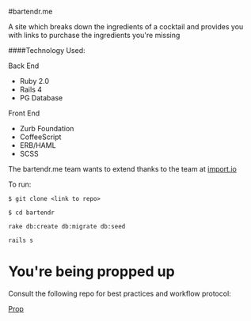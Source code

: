 #bartendr.me

A site which breaks down the ingredients of a cocktail and provides you with links to purchase the ingredients you're missing

####Technology Used:

Back End
- Ruby 2.0
- Rails 4
- PG Database

Front End
- Zurb Foundation
- CoffeeScript
- ERB/HAML
- SCSS


The bartendr.me team wants to extend thanks to the team at [import.io](http://www.import.io)



To run:
```
$ git clone <link to repo>
```

```
$ cd bartendr
```
```
rake db:create db:migrate db:seed
```
```
rails s
```






You're being propped up
============================

Consult the following repo for best practices and workflow protocol:

[Prop](https://github.com/NathanielWroblewski/prop)
